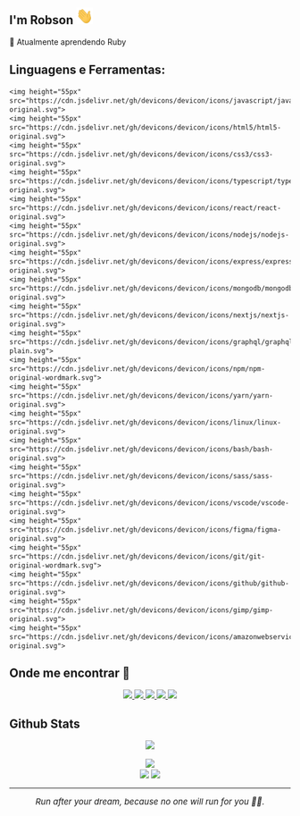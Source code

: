 ## I'm Robson <img src="https://raw.githubusercontent.com/ABSphreak/ABSphreak/master/gifs/Hi.gif" width="30px" height="30px">

🍎 Atualmente aprendendo Ruby


## Linguagens e Ferramentas: <br>
    <img height="55px" src="https://cdn.jsdelivr.net/gh/devicons/devicon/icons/javascript/javascript-original.svg">
    <img height="55px" src="https://cdn.jsdelivr.net/gh/devicons/devicon/icons/html5/html5-original.svg">
    <img height="55px" src="https://cdn.jsdelivr.net/gh/devicons/devicon/icons/css3/css3-original.svg">
    <img height="55px" src="https://cdn.jsdelivr.net/gh/devicons/devicon/icons/typescript/typescript-original.svg">
    <img height="55px" src="https://cdn.jsdelivr.net/gh/devicons/devicon/icons/react/react-original.svg">
    <img height="55px" src="https://cdn.jsdelivr.net/gh/devicons/devicon/icons/nodejs/nodejs-original.svg">
    <img height="55px" src="https://cdn.jsdelivr.net/gh/devicons/devicon/icons/express/express-original.svg">
    <img height="55px" src="https://cdn.jsdelivr.net/gh/devicons/devicon/icons/mongodb/mongodb-original.svg">
    <img height="55px" src="https://cdn.jsdelivr.net/gh/devicons/devicon/icons/nextjs/nextjs-original.svg">
    <img height="55px" src="https://cdn.jsdelivr.net/gh/devicons/devicon/icons/graphql/graphql-plain.svg">
    <img height="55px" src="https://cdn.jsdelivr.net/gh/devicons/devicon/icons/npm/npm-original-wordmark.svg">
    <img height="55px" src="https://cdn.jsdelivr.net/gh/devicons/devicon/icons/yarn/yarn-original.svg">
    <img height="55px" src="https://cdn.jsdelivr.net/gh/devicons/devicon/icons/linux/linux-original.svg">
    <img height="55px" src="https://cdn.jsdelivr.net/gh/devicons/devicon/icons/bash/bash-original.svg">
    <img height="55px" src="https://cdn.jsdelivr.net/gh/devicons/devicon/icons/sass/sass-original.svg">
    <img height="55px" src="https://cdn.jsdelivr.net/gh/devicons/devicon/icons/vscode/vscode-original.svg">
    <img height="55px" src="https://cdn.jsdelivr.net/gh/devicons/devicon/icons/figma/figma-original.svg">
    <img height="55px" src="https://cdn.jsdelivr.net/gh/devicons/devicon/icons/git/git-original-wordmark.svg">
    <img height="55px" src="https://cdn.jsdelivr.net/gh/devicons/devicon/icons/github/github-original.svg">
    <img height="55px" src="https://cdn.jsdelivr.net/gh/devicons/devicon/icons/gimp/gimp-original.svg">
    <img height="55px" src="https://cdn.jsdelivr.net/gh/devicons/devicon/icons/amazonwebservices/amazonwebservices-original.svg">

## Onde me encontrar 🤔 <br>

<div align="center">
    <a href="#">
        <img src="https://img.shields.io/badge/dev.to-0A0A0A?style=for-the-badge&logo=devdotto&logoColor=white">
    </a>
    <a href="mailto:robsonraphaelwork@gmail.com">
        <img src="https://img.shields.io/badge/Gmail-D14836?style=for-the-badge&logo=gmail&logoColor=white">
    </a>
    <a href="https://robsonraphael-portfolio.herokuapp.com/">
        <img src="https://img.shields.io/badge/website-000000?style=for-the-badge&logo=About.me&logoColor=white">
    </a>
    <a href="#">
        <img src=" https://img.shields.io/badge/GitHub-100000?style=for-the-badge&logo=github&logoColor=white">
    </a>
     <a href="https://www.linkedin.com/in/robson-raphael-42a628224/">
        <img src="https://img.shields.io/badge/LinkedIn-0077B5?style=for-the-badge&logo=linkedin&logoColor=white">
    </a>
</div>

## Github Stats

<div align="center">
    <img src="https://github-readme-stats.vercel.app/api/top-langs/?username=robsonraphael&show_icons=true&theme=tokyonight" height="320">
</div>

<p/>

<div align="center">
    <img src="https://github-readme-stats.vercel.app/api/?username=robsonraphael&show_icons=true&theme=tokyonight" height="200">
</div>

<div align="center">
        <img src="https://img.shields.io/github/followers/robsonraphael?style=social" height="22px">
        <img src="https://img.shields.io/github/stars/robsonraphael?style=social" height="22px">
<div>

---

<div align="center" style="font-size: 15px;"><i>Run after your dream, because no one will run for you 🫵🏾.</i></div>
